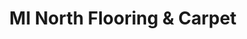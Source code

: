 ---
title: "MI North Flooring & Carpet"
url: /alanson/mi-north-flooring-and-carpet/
shop: flooring
---